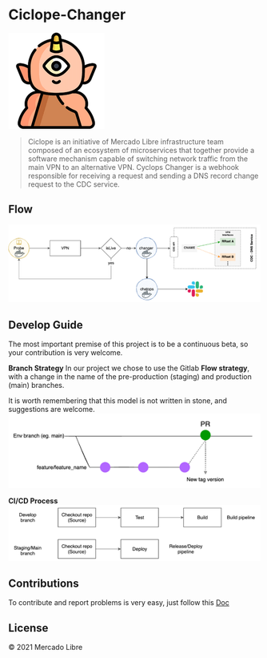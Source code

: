# Ciclope-Changer
![img.png](assets/img.png)
> Ciclope is an initiative of Mercado Libre infrastructure team composed of an ecosystem of microservices that together provide a software mechanism capable of switching network traffic from the main VPN to an alternative VPN.
> Cyclops Changer is a webhook responsible for receiving a request and sending a DNS record change request to the CDC service.

## Flow
![img.png](assets/flow-img.png)

## Develop Guide
The most important premise of this project is to be a continuous beta, so your contribution is very welcome.

**Branch Strategy**
In our project we chose to use the Gitlab **Flow strategy**, with a change in the name of the pre-production (staging) and production (main) branches.

It is worth remembering that this model is not written in stone, and suggestions are welcome.
![img.png](assets/branch-strategy-img.png)

**CI/CD Process**
![img.png](assets/pipelines-img.png)

## Contributions

To contribute and report problems is very easy, just follow this [Doc](https://github.com/moquintanilha/ciclope-changer/blob/main/docs/contribution/README.md)

## License

© 2021 Mercado Libre
